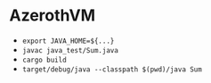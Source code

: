 # AzerothVM

  
- `export JAVA_HOME=${...}`
- `javac java_test/Sum.java`
- `cargo build`
- `target/debug/java --classpath $(pwd)/java Sum`
